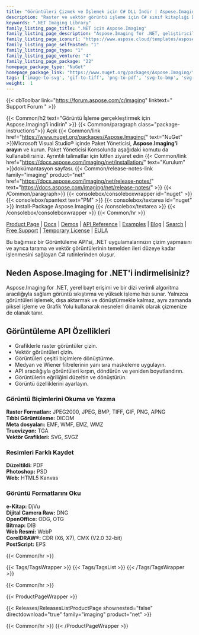 ```yaml
---
title: "Görüntüleri Çizmek ve İşlemek için C# DLL İndir | Aspose.Imaging"
description: "Raster ve vektör görüntü işleme için C# sınıf kitaplığı DLL dosyasını indirin. .NET API aracılığıyla CorelDRAW®, Photoshop®, Truevision, eBook, Medical, Raw görüntü formatı ile çalışın."
keywords: ".NET Imaging Library"
family_listing_page_title: ".NET için Aspose.Imaging"
family_listing_page_description: "Aspose.Imaging for .NET, geliştiricilerin .NET uygulamalarında görüntüler oluşturmasına, düzenlemesine, çizmesine veya dönüştürmesine olanak tanıyan gelişmiş bir görüntü işleme API'sidir. Diğer uygulamalardan bağımsız olarak çalışır ve makinede PhotoShop uygulaması veya başka bir görüntü düzenleyici kurulu olmadan Adobe PhotoShop® yerel formatında kaydetmeye izin verir."
family_listing_page_iconurl: "https://www.aspose.cloud/templates/aspose/App_Themes/V3/images/imaging/272x272/aspose_imaging-for-net-min.png"
family_listing_page_selfHosted: "1"
family_listing_page_type: "1"
family_listing_page_venture: "4"
family_listing_page_package: "22"
homepage_package_type: "NuGet"
homepage_package_link: "https://www.nuget.org/packages/Aspose.Imaging/"
tags: ['image-to-svg', 'gif-to-tiff', 'png-to-pdf', 'svg-to-bmp', 'svg-to-png', 'cdr-to-jpg', 'cdr-to-pdf', 'cdr-to-png', 'cdr-to-psd', 'cmx-to-jpg', 'cmx-to-pdf', 'cmx-to-tiff', 'dicom-to-png', 'bmp-to-pdf']
weight:  1
---
```


{{< dbToolbar link="https://forum.aspose.com/c/imaging" linktext=" Support Forum " >}}

{{< Common/h2 text="Görüntü İşleme gerçekleştirmek için Aspose.Imaging'i indirin"  >}}
{{< Common/paragraph class="package-instructions">}}
Açık
{{< Common/link href="https://www.nuget.org/packages/Aspose.Imaging/" text="NuGet"  >}}Microsoft Visual Studio® içinde Paket Yöneticisi, <b>Aspose.Imaging'i arayın</b> ve kurun. Paket Yöneticisi Konsolunda aşağıdaki komutu da kullanabilirsiniz. Ayrıntılı talimatlar için lütfen ziyaret edin
{{< Common/link href="https://docs.aspose.com/imaging/net/installation/" text="Kurulum"  >}}dokümantasyon sayfası.
{{< Common/release-notes-link family="imaging" product="net" href="https://docs.aspose.com/imaging/net/release-notes/" text="https://docs.aspose.com/imaging/net/release-notes/"  >}}
{{< /Common/paragraph>}}
{{< consolebox/consoleboxwrapper id="nuget" >}}
       {{< consolebox/spantext text="PM" >}}
       {{< consolebox/textarea id="nuget" >}} Install-Package Aspose.Imaging {{< /consolebox/textarea >}}
{{< /consolebox/consoleboxwrapper >}}
{{< Common/hr >}}

[Product Page](https://products.aspose.com/pdf/cpp/) | [Docs](https://docs.aspose.com/pdf/cpp/) | [Demos](https://products.aspose.app/pdf/family) | [API Reference](https://reference.aspose.com/pdf/cpp) | [Examples](https://github.com/aspose-pdf/Aspose.Pdf-for-C) | [Blog](https://blog.aspose.com/category/pdf/) | [Search](https://search.aspose.com/) | [Free Support](https://forum.aspose.com/c/pdf) | [Temporary License](https://purchase.aspose.com/temporary-license) | [EULA](https://about.aspose.com/legal/eula/)

Bu bağımsız bir Görüntüleme API'si, .NET uygulamalarınızın çizim yapmasını ve ayrıca tarama ve vektör görüntülerinin temelden ileri düzeye kadar işlenmesini sağlayan C# rutinlerinden oluşur.

## Neden Aspose.Imaging for .NET'i indirmelisiniz?

Aspose.Imaging for .NET, yerel bayt erişimi ve bir dizi verimli algoritma aracılığıyla sağlam görüntü sıkıştırma ve yüksek işleme hızı sunar. Yalnızca görüntüleri işlemek, dışa aktarmak ve dönüştürmekle kalmaz, aynı zamanda piksel işleme ve Grafik Yolu kullanarak nesneleri dinamik olarak çizmenize de olanak tanır.

## Görüntüleme API Özellikleri

- Grafiklerle raster görüntüler çizin.
- Vektör görüntüleri çizin.
- Görüntüleri çeşitli biçimlere dönüştürme.
- Medyan ve Wiener filtrelerinin yanı sıra maskeleme uygulayın.
- API aracılığıyla görüntüleri kırpın, döndürün ve yeniden boyutlandırın.
- Görüntülerin eğriliğini düzeltin ve dönüştürün.
- Görüntü özelliklerini ayarlayın.

### Görüntü Biçimlerini Okuma ve Yazma

**Raster Formatları:** JPEG2000, JPEG, BMP, TIFF, GIF, PNG, APNG\
**Tıbbi Görüntüleme:** DICOM\
**Meta dosyaları:** EMF, WMF, EMZ, WMZ\
**Truevizyon:** TGA\
**Vektör Grafikleri:** SVG, SVGZ

### Resimleri Farklı Kaydet

**Düzeltildi:** PDF\
**Photoshop:** PSD\
**Web:** HTML5 Kanvas

### Görüntü Formatlarını Oku

**e-Kitap:** DjVu\
**Dijital Camera Raw:** DNG\
**OpenOffice:** ODG, OTG\
**Bitmap:** DIB\
**Web Resmi:** WebP\
**CorelDRAW®:** CDR (X6, X7), CMX (V2.0 32-bit)\
**PostScript:** EPS

{{< Common/hr >}}

{{< Tags/TagsWrapper >}}
 {{< Tags/TagsList >}}
{{< /Tags/TagsWrapper >}}

{{< Common/hr >}}

{{< ProductPageWrapper >}}
<!-- ReleasesListProductPage-->
   {{< Releases/ReleasesListProductPage shownested="false"  directdownload="true" family="imaging" product="net" >}}
<!-- /ReleasesListProductPage-->
{{< Common/hr >}}
{{< /ProductPageWrapper >}}

